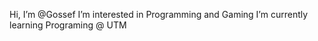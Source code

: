  Hi, I’m @Gossef
 I’m interested in Programming and Gaming
 I’m currently learning Programing @ UTM

<!---
Gossef/Gossef is a ✨ special ✨ repository because its `README.md` (this file) appears on your GitHub profile.
You can click the Preview link to take a look at your changes.
--->
